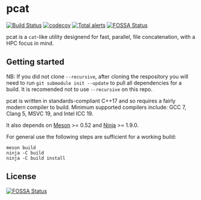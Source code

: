 # pcat

[![Build Status](https://github.com/DX-MON/pcat/workflows/GitHub%20Actions/badge.svg)](https://github.com/DX-MON/pcat/actions)
[![codecov](https://codecov.io/gh/DX-MON/pcat/branch/master/graph/badge.svg)](https://codecov.io/gh/DX-MON/pcat)
[![Total alerts](https://img.shields.io/lgtm/alerts/g/DX-MON/pcat.svg?logo=lgtm&logoWidth=18)](https://lgtm.com/projects/g/DX-MON/pcat/alerts/)
[![FOSSA Status](https://app.fossa.com/api/projects/git%2Bgithub.com%2FDX-MON%2Fpcat.svg?type=shield)](https://app.fossa.com/projects/git%2Bgithub.com%2FDX-MON%2Fpcat?ref=badge_shield)

pcat is a `cat`-like utility designend for fast, parallel, file concatenation, with a HPC focus in mind.

## Getting started

NB: If you did not clone `--recursive`, after cloning the respository you will need to run `git submodule init --update` to pull all dependencies for a build.
It is recomended not to use `--recursive` on this repo.

pcat is written in standards-compliant C++17 and so requires a fairly modern compiler to build.
Minimum supported compilers include: GCC 7, Clang 5, MSVC 19, and Intel ICC 19.

It also depends on [Meson](https://github.com/mesonbuild/meson) >= 0.52 and [Ninja](https://github.com/ninja-build/ninja) >= 1.9.0.

For general use the following steps are sufficient for a working build:

``` shell
meson build
ninja -C build
ninja -C build install
```


## License
[![FOSSA Status](https://app.fossa.com/api/projects/git%2Bgithub.com%2FDX-MON%2Fpcat.svg?type=large)](https://app.fossa.com/projects/git%2Bgithub.com%2FDX-MON%2Fpcat?ref=badge_large)